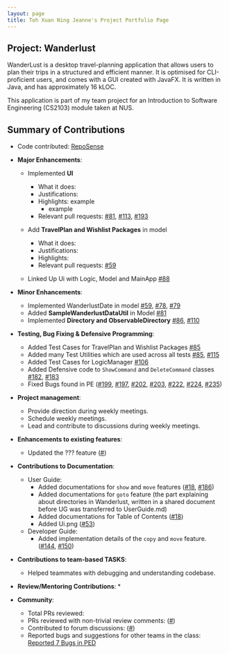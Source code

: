 ```yaml
---
layout: page
title: Toh Xuan Ning Jeanne's Project Portfolio Page
---
```


## Project: Wanderlust

WanderLust is a desktop travel-planning application that allows users to plan their trips in a structured and efficient manner.
It is optimised for CLI-proficient users, and comes with a GUI created with JavaFX.
It is written in Java, and has approximately 16 kLOC. 

This application is part of my team project for an Introduction to Software Engineering (CS2103) module taken at NUS.

## Summary of Contributions

* Code contributed: [RepoSense](https://nus-cs2103-ay2021s1.github.io/tp-dashboard/#breakdown=true&search=jeannetoh99)

* **Major Enhancements**: 
    - Implemented **UI**
        - What it does: 
        - Justifications: 
        - Highlights: example
            - example
        - Relevant pull requests: [\#81](), [\#113](), [\#193]()
        
    - Add **TravelPlan and Wishlist Packages** in model
        - What it does:
        - Justifications:
        - Highlights: 
        - Relevant pull requests: [\#59]()
        
    - Linked Up Ui with Logic, Model and MainApp [\#88]()
        
* **Minor Enhancements**:
    - Implemented WanderlustDate in model [\#59](), [\#78](), [\#79]()
    - Added **SampleWanderlustDataUtil** in Model [\#81]()
    - Implemented **Directory and ObservableDirectory** [\#86](), [\#110]()

* **Testing, Bug Fixing & Defensive Programming**:
    - Added Test Cases for TravelPlan and Wishlist Packages [\#85]()
    - Added many Test Utilities which are used across all tests [\#85](), [\#115]()
    - Added Test Cases for LogicManager [\#106]()
    - Added Defensive code to `ShowCommand` and `DeleteCommand` classes [\#182](), [\#183]()
    - Fixed Bugs found in PE ([\#199](), [\#197](), [\#202](), [\#203](), [\#222](), [\#224](), [\#235]())

* **Project management**:
  * Provide direction during weekly meetings.
  * Schedule weekly meetings.
  * Lead and contribute to discussions during weekly meetings.

* **Enhancements to existing features**:
  * Updated the ??? feature ([\#]())

* **Contributions to Documentation**:
  * User Guide:
    * Added documentations for `show` and `move` features ([\#18](), [\#186]()) 
    * Added documentations for `goto` feature (the part explaining about directories in Wanderlust, written in a shared
    document before UG was transferred to UserGuide.md)
    * Added documentations for Table of Contents ([\#18]())
    * Added Ui.png ([\#53]())
  * Developer Guide:
    * Added implementation details of the `copy` and `move` feature. ([\#144](), [\#150]())

* **Contributions to team-based TASKS**:
    * Helped teammates with debugging and understanding codebase.

* **Review/Mentoring Contributions**:
    *

* **Community**:
  * Total PRs reviewed: 
  * PRs reviewed with non-trivial review comments: ([\#]())
  * Contributed to forum discussions: ([\#]())
  * Reported bugs and suggestions for other teams in the class: [Reported 7 Bugs in PED](https://github.com/jeannetoh99/ped/issues)
